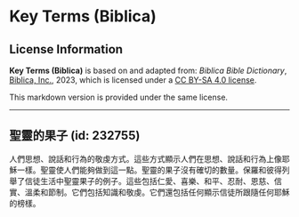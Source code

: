 # Key Terms (Biblica)

## License Information

**Key Terms (Biblica)** is based on and adapted from: _Biblica Bible Dictionary_, [Biblica, Inc.](https://www.biblica.com/), 2023, which is licensed under a [CC BY-SA 4.0 license](https://creativecommons.org/licenses/by-sa/4.0/legalcode.en).

This markdown version is provided under the same license.



--------------------------------

## 聖靈的果子 (id: 232755)

人們思想、說話和行為的敬虔方式。這些方式顯示人們在思想、說話和行為上像耶穌一樣。聖靈使人們能夠做到這一點。聖靈的果子沒有確切的數量。保羅和彼得列舉了信徒生活中聖靈果子的例子。這些包括仁愛、喜樂、和平、忍耐、恩慈、信實、溫柔和節制。它們包括知識和敬虔。它們還包括任何顯示信徒所跟隨任何耶穌的榜樣。


